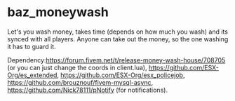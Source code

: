 # baz_moneywash
Let's you wash money, takes time (depends on how much you wash) and its synced with all players. Anyone can take out the money, so the one washing it has to guard it. 

Dependency:https://forum.fivem.net/t/release-money-wash-house/708705 (or you can just change the coords in client.lua),
https://github.com/ESX-Org/es_extended,
https://github.com/ESX-Org/esx_policejob,
https://github.com/brouznouf/fivem-mysql-async,
https://github.com/Nick78111/pNotify (for notifications).
